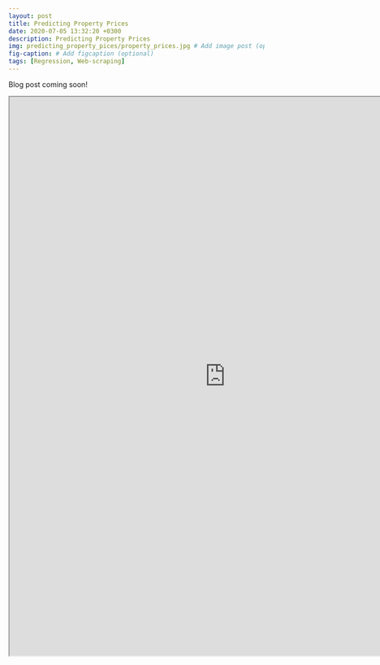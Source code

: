 ```yaml
---
layout: post
title: Predicting Property Prices
date: 2020-07-05 13:32:20 +0300
description: Predicting Property Prices
img: predicting_property_pices/property_prices.jpg # Add image post (optional)
fig-caption: # Add figcaption (optional)
tags: [Regression, Web-scraping]
---
```

Blog post coming soon!

<iframe src="https://drive.google.com/file/d/1dFDkKNqyQZcJwlEoMLXBw-sXUZLnFPZX/preview" width="850" height="1100"></iframe>